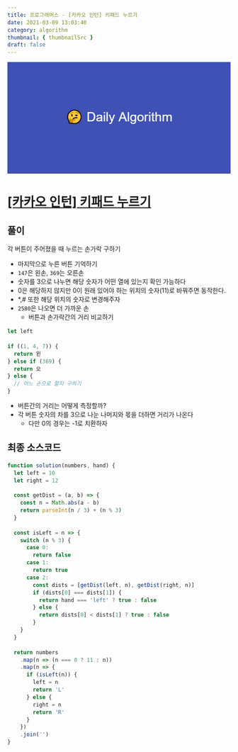 ```yaml
---
title: 프로그래머스 - [카카오 인턴] 키패드 누르기
date: 2021-03-09 13:03:40
category: algorithm
thumbnail: { thumbnailSrc }
draft: false
---
```


![picture 22](images/2021-03-09/ba0118f82c0feeca7e76871c011166f54043143d3dd0994493963b5334b3472f.png)

# [[카카오 인턴] 키패드 누르기](https://programmers.co.kr/learn/courses/30/lessons/67256)

## 풀이

각 버튼이 주어졌을 때 누르는 손가락 구하기

- 마지막으로 누른 버튼 기억하기
- `147`은 왼손, `369`는 오른손
- 숫자를 3으로 나누면 해당 숫자가 어떤 열에 있는지 확인 가능하다
- 0은 해당하지 않지만 0이 원래 있어야 하는 위치의 숫자(11)로 바꿔주면 동작한다.
- \*,# 또한 해당 위치의 숫자로 변경해주자
- `2580`은 나오면 더 가까운 손
  - 버튼과 손가락간의 거리 비교하기

```js
let left

if ((1, 4, 7)) {
  return 왼
} else if (369) {
  return 오
} else {
  // 어느 손으로 할지 구하기
}
```

- 버튼간의 거리는 어떻게 측정할까?
- 각 버튼 숫자의 차를 3으로 나눈 나머지와 몫을 더하면 거리가 나온다
  - 다만 0의 경우는 -1로 치환하자

## 최종 소스코드

```js
function solution(numbers, hand) {
  let left = 10
  let right = 12

  const getDist = (a, b) => {
    const n = Math.abs(a - b)
    return parseInt(n / 3) + (n % 3)
  }

  const isLeft = n => {
    switch (n % 3) {
      case 0:
        return false
      case 1:
        return true
      case 2:
        const dists = [getDist(left, n), getDist(right, n)]
        if (dists[0] === dists[1]) {
          return hand === 'left' ? true : false
        } else {
          return dists[0] < dists[1] ? true : false
        }
    }
  }

  return numbers
    .map(n => (n === 0 ? 11 : n))
    .map(n => {
      if (isLeft(n)) {
        left = n
        return 'L'
      } else {
        right = n
        return 'R'
      }
    })
    .join('')
}
```

